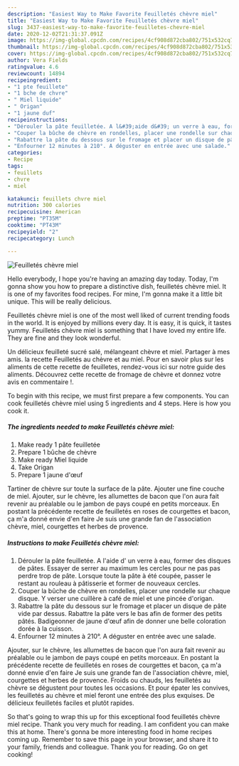 ```yaml
---
description: "Easiest Way to Make Favorite Feuilletés chèvre miel"
title: "Easiest Way to Make Favorite Feuilletés chèvre miel"
slug: 3437-easiest-way-to-make-favorite-feuilletes-chevre-miel
date: 2020-12-02T21:31:37.091Z
image: https://img-global.cpcdn.com/recipes/4cf908d872cba802/751x532cq70/feuilletes-chevre-miel-photo-principale-de-la-recette.jpg
thumbnail: https://img-global.cpcdn.com/recipes/4cf908d872cba802/751x532cq70/feuilletes-chevre-miel-photo-principale-de-la-recette.jpg
cover: https://img-global.cpcdn.com/recipes/4cf908d872cba802/751x532cq70/feuilletes-chevre-miel-photo-principale-de-la-recette.jpg
author: Vera Fields
ratingvalue: 4.6
reviewcount: 14894
recipeingredient:
- "1 pte feuillete"
- "1 bche de chvre"
- " Miel liquide"
- " Origan"
- "1 jaune duf"
recipeinstructions:
- "Dérouler la pâte feuilletée. A l&#39;aide d&#39; un verre à eau, former des disques de pâtes. Essayer de serrer au maximum les cercles pour ne pas pas perdre trop de pâte. Lorsque toute la pâte à été coupée, passer le restant au rouleau à pâtisserie et former de nouveaux cercles."
- "Couper la bûche de chèvre en rondelles, placer une rondelle sur chaque disque. Y verser une cuillère à café de miel et une pincée d&#39;origan."
- "Rabattre la pâte du dessous sur le fromage et placer un disque de pâte vide par dessus. Rabattre la pâte vers le bas afin de former des petits pâtés. Badigeonner de jaune d&#39;œuf afin de donner une belle coloration dorée à la cuisson."
- "Enfourner 12 minutes à 210°. A déguster en entrée avec une salade."
categories:
- Recipe
tags:
- feuillets
- chvre
- miel

katakunci: feuillets chvre miel 
nutrition: 300 calories
recipecuisine: American
preptime: "PT35M"
cooktime: "PT43M"
recipeyield: "2"
recipecategory: Lunch

---
```



![Feuilletés chèvre miel](https://img-global.cpcdn.com/recipes/4cf908d872cba802/751x532cq70/feuilletes-chevre-miel-photo-principale-de-la-recette.jpg)

Hello everybody, I hope you're having an amazing day today. Today, I'm gonna show you how to prepare a distinctive dish, feuilletés chèvre miel. It is one of my favorites food recipes. For mine, I'm gonna make it a little bit unique. This will be really delicious.

Feuilletés chèvre miel is one of the most well liked of current trending foods in the world. It is enjoyed by millions every day. It is easy, it is quick, it tastes yummy. Feuilletés chèvre miel is something that I have loved my entire life. They are fine and they look wonderful.

Un délicieux feuilleté sucré salé, mélangeant chèvre et miel. Partager à mes amis. la recette Feuilletés au chèvre et au miel. Pour en savoir plus sur les aliments de cette recette de feuilletes, rendez-vous ici sur notre guide des aliments. Découvrez cette recette de fromage de chèvre et donnez votre avis en commentaire !.


To begin with this recipe, we must first prepare a few components. You can cook feuilletés chèvre miel using 5 ingredients and 4 steps. Here is how you cook it.

<!--inarticleads1-->

##### The ingredients needed to make Feuilletés chèvre miel:

1. Make ready 1 pâte feuilletée
1. Prepare 1 bûche de chèvre
1. Make ready  Miel liquide
1. Take  Origan
1. Prepare 1 jaune d&#39;œuf


Tartiner de chèvre sur toute la surface de la pâte. Ajouter une fine couche de miel. Ajouter, sur le chèvre, les allumettes de bacon que l&#39;on aura fait revenir au préalable ou le jambon de pays coupé en petits morceaux. En postant la précédente recette de feuilletés en roses de courgettes et bacon, ça m&#39;a donné envie d&#39;en faire Je suis une grande fan de l&#39;association chèvre, miel, courgettes et herbes de provence. 

<!--inarticleads2-->

##### Instructions to make Feuilletés chèvre miel:

1. Dérouler la pâte feuilletée. A l&#39;aide d&#39; un verre à eau, former des disques de pâtes. Essayer de serrer au maximum les cercles pour ne pas pas perdre trop de pâte. Lorsque toute la pâte à été coupée, passer le restant au rouleau à pâtisserie et former de nouveaux cercles.
1. Couper la bûche de chèvre en rondelles, placer une rondelle sur chaque disque. Y verser une cuillère à café de miel et une pincée d&#39;origan.
1. Rabattre la pâte du dessous sur le fromage et placer un disque de pâte vide par dessus. Rabattre la pâte vers le bas afin de former des petits pâtés. Badigeonner de jaune d&#39;œuf afin de donner une belle coloration dorée à la cuisson.
1. Enfourner 12 minutes à 210°. A déguster en entrée avec une salade.


Ajouter, sur le chèvre, les allumettes de bacon que l&#39;on aura fait revenir au préalable ou le jambon de pays coupé en petits morceaux. En postant la précédente recette de feuilletés en roses de courgettes et bacon, ça m&#39;a donné envie d&#39;en faire Je suis une grande fan de l&#39;association chèvre, miel, courgettes et herbes de provence. Froids ou chauds, les feuilletés au chèvre se dégustent pour toutes les occasions. Et pour épater les convives, les feuilletés au chèvre et miel feront une entrée des plus exquises. De délicieux feuilletés faciles et plutôt rapides. 

So that's going to wrap this up for this exceptional food feuilletés chèvre miel recipe. Thank you very much for reading. I am confident you can make this at home. There's gonna be more interesting food in home recipes coming up. Remember to save this page in your browser, and share it to your family, friends and colleague. Thank you for reading. Go on get cooking!
